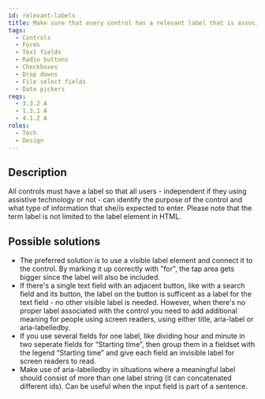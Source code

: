 ```yaml
---
id: relevant-labels
title: Make sure that every control has a relevant label that is associated with its control and that it's correctly marked up
tags:
  - Controls
  - Forms
  - Text fields
  - Radio buttons
  - Checkboxes
  - Drop downs
  - File select fields
  - Date pickers
reqs:
  - 3.3.2 A
  - 1.3.1 A
  - 4.1.2 A
roles:
  - Tech
  - Design
---
```


## Description

All controls must have a label so that all users - independent if they using assistive technology or not - can identify the purpose of the control and what type of information that she/is expected to enter. Please note that the term label is not limited to the label element in HTML.

## Possible solutions

- The preferred solution is to use a visible label element and connect it to the control. By marking it up correctly with "for", the tap area gets bigger since the label will also be included.
- If there's a single text field with an adjacent button, like with a search field and its button, the label on the button is sufficent as a label for the text field - no other visible label is needed. However, when there's no proper label associated with the control you need to add additional meaning for people using screen readers, using either title, aria-label or aria-labelledby.
- If you use several fields for one label, like dividing hour and minute in two seperate fields for “Starting time”, then group them in a fieldset with the legend “Starting time” and give each field an invisible label for screen readers to read.
- Make use of aria-labelledby in situations where a meaningful label should consist of more than one label string (it can concatenated different ids). Can be useful when the input field is part of a sentence.
